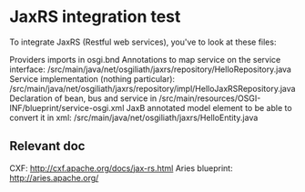 # JaxRS integration test
To integrate JaxRS (Restful web services), you've to look at these files:

Providers imports in osgi.bnd
Annotations to map service on the service interface: /src/main/java/net/osgiliath/jaxrs/repository/HelloRepository.java
Service implementation (nothing particular): /src/main/java/net/osgiliath/jaxrs/repository/impl/HelloJaxRSRepository.java
Declaration of bean, bus and service in /src/main/resources/OSGI-INF/blueprint/service-osgi.xml
JaxB annotated model element to be able to convert it in xml: /src/main/java/net/osgiliath/jaxrs/HelloEntity.java

## Relevant doc
CXF: http://cxf.apache.org/docs/jax-rs.html
Aries blueprint: http://aries.apache.org/